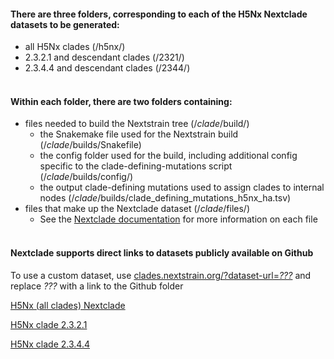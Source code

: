 #### There are three folders, corresponding to each of the H5Nx Nextclade datasets to be generated:
- all H5Nx clades (/h5nx/)
- 2.3.2.1 and descendant clades (/2321/)
- 2.3.4.4 and descendant clades (/2344/)
<br></br>
#### Within each folder, there are two folders containing:
- files needed to build the Nextstrain tree (/_clade_/build/)
  - the Snakemake file used for the Nextstrain build (/_clade_/builds/Snakefile)
  - the config folder used for the build, including additional config specific to the clade-defining-mutations script (/_clade_/builds/config/)
  - the output clade-defining mutations used to assign clades to internal nodes (/_clade_/builds/clade_defining_mutations_h5nx_ha.tsv)
- files that make up the Nextclade dataset (/_clade_/files/)
  - See the [Nextclade documentation](https://docs.nextstrain.org/projects/nextclade/en/stable/user/datasets.html) for more information on each file
<br></br>
#### Nextclade supports direct links to datasets publicly available on Github
To use a custom dataset, use [clades.nextstrain.org/?dataset-url=_???_](https://clades.nextstrain.org/?dataset-url=???) and replace _???_ with a link to the Github folder

[H5Nx (all clades) Nextclade](https://clades.nextstrain.org/?dataset-url=https://github.com/moncla-lab/h5nx-Clades/tree/nextclade-v3/jordan-h5-clades/testing-nextclade-datasets/h5nx/files)

[H5Nx clade 2.3.2.1](https://clades.nextstrain.org/?dataset-url=https://github.com/moncla-lab/h5nx-Clades/tree/nextclade-v3/jordan-h5-clades/testing-nextclade-datasets/2321/files)

[H5Nx clade 2.3.4.4](https://clades.nextstrain.org/?dataset-url=https://github.com/moncla-lab/h5nx-Clades/tree/nextclade-v3/jordan-h5-clades/testing-nextclade-datasets/2344/files)